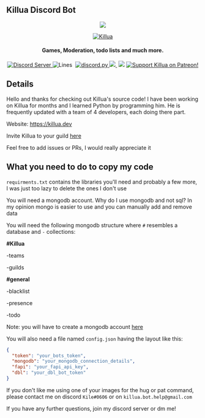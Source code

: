 ## Killua Discord Bot
<p align="center">
  <a href"https://discord.com/oauth2/authorize?client_id=756206646396452975&scope=bot&permissions=268723414">
     <img src="https://cdn.discordapp.com/avatars/756206646396452975/30c2da6b0a777658021cbac239fa5e66.png?size=256">
  </a>
</p>
<p align="center">
  <a href="https://top.gg/bot/756206646396452975">
    <img src="https://top.gg/api/widget/756206646396452975.svg" alt="Killua" />
  </a>
 </p>
<h4 align="center">Games, Moderation, todo lists and much more.</h4>

<p align="center">
  <a href="https://discord.gg/zXqDHkm/">
    <img alt="Discord Server" src="https://img.shields.io/discord/691713541262147687.svg?label=Discord&logo=discord&logoColor=ffffff&color=7389D8&labelColor=6A7EC2&style=flat">
  </a>
  <a>
    <img alt="Lines" src="https://img.shields.io/tokei/lines/github/Kile/Killua">
  </a>
  <a>
    <img scr="https://img.shields.io/github/commit-activity/w/Kile/Killua">
  </a>
  <a href="https://github.com/Rapptz/discord.py/">
     <img src="https://img.shields.io/badge/discord-py-blue.svg" alt="discord.py">
  </a>
  <a href="https://killua.dev/">
    <img src="https://img.shields.io/website?down_color=lightgrey&down_message=offline&up_color=green&up_message=online&url=https%3A%2F%2Fkillua.dev">
  </a>
  <a>
    <img scr="https://img.shields.io/github/license/Kile/Killua">
  </a>
  <a>
    <img src="https://img.shields.io/github/contributors/Kile/Killua">
  </a>
  <a href="https://www.patreon.com/KileAlkuri">
    <img src="https://img.shields.io/badge/Support-Killua!-blue.svg" alt="Support Killua on Patreon!">
  </a>
</p>

## Details

Hello and thanks for checking out Killua's source code! I have been working on Killua for months and I learned Python by programming him. He is frequently updated with a team of 4 developers, each doing there part. 

Website: https://killua.dev

Invite Killua to your guild [here](https://cdn.discordapp.com/avatars/756206646396452975/30c2da6b0a777658021cbac239fa5e66.png?size=1024)

Feel free to add issues or PRs, I would really appreciate it

## What you need to do to copy my code

`requirments.txt` contains the libraries you'll need and probably a few more, I was just too lazy to delete the ones I don't use

You will need a mongodb account. Why do I use mongodb and not sql? In my opinion mongo is easier to use and you can manually add and remove data

You will need the following mongodb structure where `#` resembles a database and `-` collections:

**#Killua**

  -teams
  
  -guilds
  
**#general**

  -blacklist
  
  -presence
  
  -todo
  
Note: you will have to create a mongodb account [here](https://www.mongodb.com)
  
You will also need a file named `config.json` having the layout like this:

```json
{
  "token": "your_bots_token",
  "mongodb": "your_mongodb_connection_details",
  "fapi": "your_fapi_api_key",
  "dbl": "your_dbl_bot_token"
}
```

If you don't like me using one of your images for the hug or pat command, please contact me on discord `Kile#0606` or on `killua.bot.help@gmail.com`

If you have any further questions, join my discord server or dm me!
